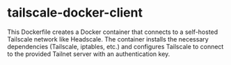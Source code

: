 # tailscale-docker-client
This Dockerfile creates a Docker container that connects to a self-hosted Tailscale network like Headscale. The container installs the necessary dependencies (Tailscale, iptables, etc.) and configures Tailscale to connect to the provided Tailnet server with an authentication key.
